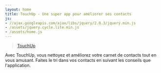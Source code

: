 ```yaml
---
layout: home
title: TouchUp - Une super app pour améliorer ses contacts
js:
- //ajax.googleapis.com/ajax/libs/jquery/2.0.3/jquery.min.js
- /assets/jquery.cycle.lite.min.js
- /assets/home.js
---
```


<div id="fb-root"></div>
<script>(function(d, s, id) {
  var js, fjs = d.getElementsByTagName(s)[0];
  if (d.getElementById(id)) return;
  js = d.createElement(s); js.id = id;
  js.src = 'https://connect.facebook.net/fr_FR/sdk.js#xfbml=1&version=v2.11&appId=356622391101557';
  fjs.parentNode.insertBefore(js, fjs);
}(document, 'script', 'facebook-jssdk'));</script>

<div class="fb-page" data-href="https://www.facebook.com/pg/TouchUpContacts" data-small-header="false" data-adapt-container-width="true" data-hide-cover="false" data-show-facepile="true"><blockquote cite="https://www.facebook.com/pg/TouchUpContacts" class="fb-xfbml-parse-ignore"><a href="https://www.facebook.com/pg/TouchUpContacts">TouchUp</a></blockquote></div>

Avec TouchUp, vous nettoyez et améliorez votre carnet de contacts tout en vous amusant. Faites le tri dans vos contacts en suivant les conseils que l'application.
